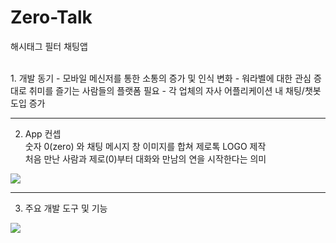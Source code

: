 # Zero-Talk

해시태그 필터 채팅앱 

</br>
1. 개발 동기
 - 모바일 메신저를 통한 소통의 증가 및 인식 변화
 - 워라벨에 대한 관심 증대로 취미를 즐기는 사람들의 플랫폼 필요
 - 각 업체의 자사 어플리케이션 내 채팅/챗봇 도입 증가


---


2. App 컨셉 </br>
숫자 0(zero) 와 채팅 메시지 창 이미지를 합쳐 제로톡 LOGO 제작   
처음 만난 사람과 제로(0)부터 대화와 만남의 연을 시작한다는 의미
<img src="https://user-images.githubusercontent.com/75350289/108331188-da745680-7211-11eb-85be-d5a5b5b70b1b.png" />


---

3. 주요 개발 도구 및 기능 </br>
<img src="https://user-images.githubusercontent.com/75350289/108331367-0abbf500-7212-11eb-8add-da3a9702c3a9.png"/>
